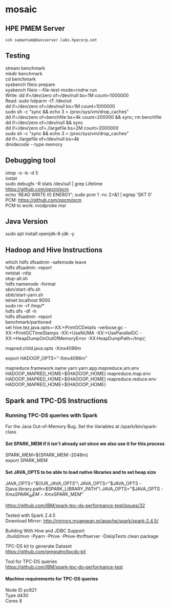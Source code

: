 # mosaic

## HPE PMEM Server 

```
ssh samantam@daosserver.labs.hpecorp.net
```

## Testing

stream benchmark \
mkdir benchmark \
cd benchmark \
sysbench fileio prepare \
sysbench fileio --file-test-mode=rndrw run \
Write: dd if=/dev/zero of=/dev/null bs=1M count=1000000 \
Read: sudo hdparm -tT /dev/sd \
dd if=/dev/zero of=/dev/null bs=1M count=1000000 \
sudo sh -c "sync && echo 3 > /proc/sys/vm/drop_caches" \
dd if=/dev/zero of=benchfile bs=4k count=200000 && sync; rm benchfile \
dd if=/dev/zero of=/dev/null && sync \
dd if=/dev/zero of=./largefile bs=2M count=2000000 \
sudo sh -c "sync && echo 3 > /proc/sys/vm/drop_caches" \
dd if=./largefile of=/dev/null bs=4k \
dmidecode --type memory



## Debugging tool

iotop -o -b -d 5\
iostat\
sudo debugfs -R stats /dev/sa1 | grep Lifetime\
https://github.com/opcm/pcm \
echo 'READ WRITE IO ENERGY'; sudo pcm 1 -nc 2>&1 | egrep 'SKT   0' \
PCM: https://github.com/opcm/pcm \
PCM to work: modprobe msr

## Java Version

sudo apt install openjdk-8-jdk -y

## Hadoop and Hive Instructions

which hdfs dfsadmin -safemode leave\
hdfs dfsadmin -report\
netstat -ntlp\
stop-all.sh\
hdfs namenode -format\
sbin/start-dfs.sh\
sbib/start-yarn.sh\
telnet localhost 9000\
sudo rm -rf /tmp/* \
hdfs dfs -df -h \
hdfs dfsadmin -report \
benchmark/partioned \
set hive.tez.java.opts=-XX:+PrintGCDetails -verbose:gc -XX:+PrintGCTimeStamps -XX:+UseNUMA -XX:+UseParallelGC -XX:+HeapDumpOnOutOfMemoryError -XX:HeapDumpPath=/tmp/;

<property>
    <name>mapred.child.java.opts</name>
    <value>-Xmx4096m</value>
</property>

export HADOOP_OPTS="-Xmx4096m"

<configuration>
    <property>
        <name>mapreduce.framework.name</name>
        <value>yarn</value>
    </property>
    <property>
        <name>yarn.app.mapreduce.am.env</name>
        <value>HADOOP_MAPRED_HOME=${HADOOP_HOME}</value>
    </property>
    <property>
        <name>mapreduce.map.env</name>
        <value>HADOOP_MAPRED_HOME=${HADOOP_HOME}</value>
    </property>
    <property>
        <name>mapreduce.reduce.env</name>
        <value>HADOOP_MAPRED_HOME=${HADOOP_HOME}</value>
    </property>
</configuration>

## Spark and TPC-DS Instructions

### Running TPC-DS queries with Spark


For the Java Out-of-Memory Bug. Set the Variables at /spark/bin/spark-class
#### Set SPARK_MEM if it isn't already set since we also use it for this process
SPARK_MEM=${SPARK_MEM:-2048m}\
export SPARK_MEM

#### Set JAVA_OPTS to be able to load native libraries and to set heap size
JAVA_OPTS="$OUR_JAVA_OPTS"\
JAVA_OPTS="$JAVA_OPTS -Djava.library.path=$SPARK_LIBRARY_PATH"\
JAVA_OPTS="$JAVA_OPTS -Xms$SPARK_MEM -Xmx$SPARK_MEM"

https://github.com/IBM/spark-tpc-ds-performance-test/issues/32

Tested with Spark 2.4.5\
Download Mirror: http://mirrors.myaegean.gr/apache/spark/spark-2.4.5/

Building With Hive and JDBC Support\
./build/mvn -Pyarn -Phive -Phive-thriftserver -DskipTests clean package

TPC-DS kit to generate Dataset\
https://github.com/gregrahn/tpcds-kit

Tool for TPC-DS queries\
https://github.com/IBM/spark-tpc-ds-performance-test

#### Machine requirements for TPC-DS queries

Node ID	pc821\
Type	d430\
Cores 8




